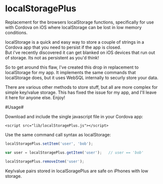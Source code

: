 # localStoragePlus
Replacement for the browsers localStorage functions, specifically for use with Cordova on iOS where localStorage can be lost in low 
memory conditions.

localStorage is a quick and easy way to store a couple of strings in a Cordova app that you need to persist if the app is closed.  
But i've recently discovered it can get blanked on iOS devices that run out of storage.  Its not as persistent as 
you'd think!

So to get around this flaw, I've created this drop in replacement to localStorage for my app.  It implements the same commands that
localStorage does, but it uses WebSQL internally to securly store your data.

There are various other methods to store stuff, but all are more complex for simple key/value storage.  This has fixed the issue for
my app, and I'll leave it here for anyone else.  Enjoy!

#Usage#

Download and include the single javascript file in your Cordova app:
```
<script src="lib/localStoragePlus.js"></script>
```

Use the same command call syntax as localStorage:

```javascript
localStoragePlus.setItem('user', 'bob');

var user = localStoragePlus.getItem('user');   // user == 'bob'

localStoragePlus.removeItem('user');

```

Key/value pairs stored in localSoragePlus are safe on iPhones with low storage.

